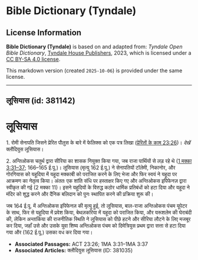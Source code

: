 # Bible Dictionary (Tyndale)

## License Information

**Bible Dictionary (Tyndale)** is based on and adapted from: _Tyndale Open Bible Dictionary_, [Tyndale House Publishers](https://tyndaleopenresources.com/), 2023, which is licensed under a [CC BY-SA 4.0 license](https://creativecommons.org/licenses/by-sa/4.0/legalcode.en).

This markdown version (created `2025-10-06`) is provided under the same license.



--------------------------------

## लूसियास (id: 381142)

लूसियास
=======

1\. रोमी सेनापति जिसने प्रेरित पौलुस के बारे में फेलिक्स को एक पत्र लिखा ([प्रेरितों के काम 23:26](https://ref.ly/Acts23:26))। *देखें*  क्लौदियुस लूसियास।

2\. अन्तिओकस चतुर्थ द्वारा सीरिया का शासक नियुक्त किया गया, जब राजा पार्थियों से लड़ रहे थे ([1 मक्का 3:31–37](https://ref.ly/1Macc3:31-1Macc3:37); 166–165 ई.पू.)। लूसियास (मृत्यु 162 ई.पू.) ने सेनापतियों टॉलेमी, निकानोर, और गोरगियास को यहूदिया में यहूदा मक्काबी को पराजित करने के लिए भेजा और फिर स्वयं ने यहूदा पर आक्रमण का नेतृत्व किया। अंततः एक शांति संधि पर हस्ताक्षर किए गए और अन्तिओकस इपिफेनज़ द्वारा स्वीकृत की गई (2 मक्का 11\)। इसने यहूदियों के विरुद्ध कठोर धार्मिक प्रतिबंधों को हटा दिया और यहूदा ने मंदिर को शुद्ध करने और दैनिक बलिदान को पुनः स्थापित करने की प्रक्रिया शुरू की।

जब 164 ई.पू. में अन्तिओकस इपिफेनज़ की मृत्यु हुई, तो लूसियास, बाल\-राजा अन्तिओकस पंचम यूपेटर के साथ, फिर से यहूदिया में प्रवेश किया, बेथज़करिया में यहूदा को पराजित किया, और यरूशलेम की घेराबंदी की, लेकिन अन्ताकिया की राजनीतिक स्थिति ने लूसियास को पीछे हटने और सीरिया लौटने के लिए मजबूर कर दिया, जहाँ उसे और उसके युवा शिष्य अन्तिओकस पंचम को दिमेत्रियुस प्रथम द्वारा सत्ता से हटा दिया गया और (162 ई.पू.) उसका वध कर दिया गया।

* **Associated Passages:** ACT 23:26; 1MA 3:31–1MA 3:37
* **Associated Articles:** क्लौदियुस लूसियास (ID: 381035)

